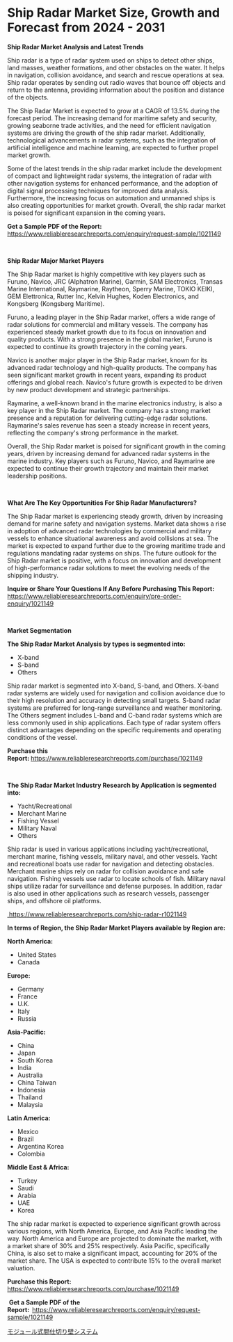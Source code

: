 <p><h1>Ship Radar Market Size, Growth and Forecast from 2024 - 2031</h1></p><p><strong>Ship Radar Market Analysis and Latest Trends</strong></p>
<p><p>Ship radar is a type of radar system used on ships to detect other ships, land masses, weather formations, and other obstacles on the water. It helps in navigation, collision avoidance, and search and rescue operations at sea. Ship radar operates by sending out radio waves that bounce off objects and return to the antenna, providing information about the position and distance of the objects.</p><p>The Ship Radar Market is expected to grow at a CAGR of 13.5% during the forecast period. The increasing demand for maritime safety and security, growing seaborne trade activities, and the need for efficient navigation systems are driving the growth of the ship radar market. Additionally, technological advancements in radar systems, such as the integration of artificial intelligence and machine learning, are expected to further propel market growth.</p><p>Some of the latest trends in the ship radar market include the development of compact and lightweight radar systems, the integration of radar with other navigation systems for enhanced performance, and the adoption of digital signal processing techniques for improved data analysis. Furthermore, the increasing focus on automation and unmanned ships is also creating opportunities for market growth. Overall, the ship radar market is poised for significant expansion in the coming years.</p></p>
<p><strong>Get a Sample PDF of the Report:&nbsp;</strong> <a href="https://www.reliableresearchreports.com/enquiry/request-sample/1021149">https://www.reliableresearchreports.com/enquiry/request-sample/1021149</a></p>
<p>&nbsp;</p>
<p><strong>Ship Radar Major Market Players</strong></p>
<p><p>The Ship Radar market is highly competitive with key players such as Furuno, Navico, JRC (Alphatron Marine), Garmin, SAM Electronics, Transas Marine International, Raymarine, Raytheon, Sperry Marine, TOKIO KEIKI, GEM Elettronica, Rutter Inc, Kelvin Hughes, Koden Electronics, and Kongsberg (Kongsberg Maritime).</p><p>Furuno, a leading player in the Ship Radar market, offers a wide range of radar solutions for commercial and military vessels. The company has experienced steady market growth due to its focus on innovation and quality products. With a strong presence in the global market, Furuno is expected to continue its growth trajectory in the coming years.</p><p>Navico is another major player in the Ship Radar market, known for its advanced radar technology and high-quality products. The company has seen significant market growth in recent years, expanding its product offerings and global reach. Navico's future growth is expected to be driven by new product development and strategic partnerships.</p><p>Raymarine, a well-known brand in the marine electronics industry, is also a key player in the Ship Radar market. The company has a strong market presence and a reputation for delivering cutting-edge radar solutions. Raymarine's sales revenue has seen a steady increase in recent years, reflecting the company's strong performance in the market.</p><p>Overall, the Ship Radar market is poised for significant growth in the coming years, driven by increasing demand for advanced radar systems in the marine industry. Key players such as Furuno, Navico, and Raymarine are expected to continue their growth trajectory and maintain their market leadership positions.</p></p>
<p>&nbsp;</p>
<p><strong>What Are The Key Opportunities For Ship Radar Manufacturers?</strong></p>
<p><p>The Ship Radar market is experiencing steady growth, driven by increasing demand for marine safety and navigation systems. Market data shows a rise in adoption of advanced radar technologies by commercial and military vessels to enhance situational awareness and avoid collisions at sea. The market is expected to expand further due to the growing maritime trade and regulations mandating radar systems on ships. The future outlook for the Ship Radar market is positive, with a focus on innovation and development of high-performance radar solutions to meet the evolving needs of the shipping industry.</p></p>
<p><strong>Inquire or Share Your Questions If Any Before Purchasing This Report:</strong> <a href="https://www.reliableresearchreports.com/enquiry/pre-order-enquiry/1021149">https://www.reliableresearchreports.com/enquiry/pre-order-enquiry/1021149</a></p>
<p>&nbsp;</p>
<p><strong>Market Segmentation</strong></p>
<p><strong>The Ship Radar Market Analysis by types is segmented into:</strong></p>
<p><ul><li>X-band</li><li>S-band</li><li>Others</li></ul></p>
<p><p>Ship radar market is segmented into X-band, S-band, and Others. X-band radar systems are widely used for navigation and collision avoidance due to their high resolution and accuracy in detecting small targets. S-band radar systems are preferred for long-range surveillance and weather monitoring. The Others segment includes L-band and C-band radar systems which are less commonly used in ship applications. Each type of radar system offers distinct advantages depending on the specific requirements and operating conditions of the vessel.</p></p>
<p><strong>Purchase this Report:&nbsp;</strong><a href="https://www.reliableresearchreports.com/purchase/1021149">https://www.reliableresearchreports.com/purchase/1021149</a></p>
<p>&nbsp;</p>
<p><strong>The Ship Radar Market Industry Research by Application is segmented into:</strong></p>
<p><ul><li>Yacht/Recreational</li><li>Merchant Marine</li><li>Fishing Vessel</li><li>Military Naval</li><li>Others</li></ul></p>
<p><p>Ship radar is used in various applications including yacht/recreational, merchant marine, fishing vessels, military naval, and other vessels. Yacht and recreational boats use radar for navigation and detecting obstacles. Merchant marine ships rely on radar for collision avoidance and safe navigation. Fishing vessels use radar to locate schools of fish. Military naval ships utilize radar for surveillance and defense purposes. In addition, radar is also used in other applications such as research vessels, passenger ships, and offshore oil platforms.</p></p>
<p><a href="https://www.reliableresearchreports.com/ship-radar-r1021149">&nbsp;https://www.reliableresearchreports.com/ship-radar-r1021149</a></p>
<p><strong>In terms of Region, the Ship Radar Market Players available by Region are:</strong></p>
<p>
    <p> <strong> North America: </strong>
        <ul>
            <li>United States</li>
            <li>Canada</li>
        </ul>
        </p> 
    <p> <strong> Europe: </strong>
        <ul>
            <li>Germany</li>
            <li>France</li>
            <li>U.K.</li>
            <li>Italy</li>
            <li>Russia</li>
        </ul>
        </p> 
    <p> <strong> Asia-Pacific: </strong>
        <ul>
            <li>China</li>
            <li>Japan</li>
            <li>South Korea</li>
            <li>India</li>
            <li>Australia</li>
            <li>China Taiwan</li>
            <li>Indonesia</li>
            <li>Thailand</li>
            <li>Malaysia</li>
        </ul>
        </p> 
    <p> <strong> Latin America: </strong>
        <ul>
            <li>Mexico</li>
            <li>Brazil</li>
            <li>Argentina Korea</li>
            <li>Colombia</li>
        </ul>
        </p> 
    <p> <strong> Middle East & Africa: </strong>
        <ul>
            <li>Turkey</li>
            <li>Saudi</li>
            <li>Arabia</li>
            <li>UAE</li>
            <li>Korea</li>
        </ul>
    </p>
    </p>
<p><p>The ship radar market is expected to experience significant growth across various regions, with North America, Europe, and Asia Pacific leading the way. North America and Europe are projected to dominate the market, with a market share of 30% and 25% respectively. Asia Pacific, specifically China, is also set to make a significant impact, accounting for 20% of the market share. The USA is expected to contribute 15% to the overall market valuation.</p></p>
<p><strong>Purchase this Report: </strong><a href="https://www.reliableresearchreports.com/purchase/1021149">https://www.reliableresearchreports.com/purchase/1021149</a></p>
<p>&nbsp;<strong>Get a Sample PDF of the Report:&nbsp;&nbsp;</strong><a href="https://www.reliableresearchreports.com/enquiry/request-sample/1021149">https://www.reliableresearchreports.com/enquiry/request-sample/1021149</a></p>
<p><strong></strong></p>
<p><p><a href="https://medium.com/@thomassandoval55/%E3%83%A2%E3%82%B8%E3%83%A5%E3%83%A9%E3%83%BC%E3%83%91%E3%83%BC%E3%83%86%E3%82%A3%E3%82%B7%E3%83%A7%E3%83%B3%E5%A3%81%E3%82%B7%E3%82%B9%E3%83%86%E3%83%A0%E5%B8%82%E5%A0%B4%E8%A6%8F%E6%A8%A1%E3%81%AF-%E3%82%B0%E3%83%AD%E3%83%BC%E3%83%90%E3%83%AB%E7%94%A3%E6%A5%AD%E3%81%AB%E3%81%8A%E3%81%91%E3%82%8B%E6%9C%80%E9%81%A9%E3%81%AA%E3%83%9E%E3%83%BC%E3%82%B1%E3%83%86%E3%82%A3%E3%83%B3%E3%82%B0%E3%83%81%E3%83%A3%E3%83%8D%E3%83%AB%E3%82%92%E7%A4%BA%E3%81%97%E3%81%A6%E3%81%84%E3%81%BE%E3%81%99-b23ccf3e9db8">モジュール式間仕切り壁システム</a></p></p>